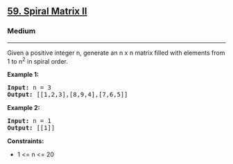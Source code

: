 <h2><a href="https://leetcode.com/problems/spiral-matrix-ii/description/">59. Spiral Matrix II</a></h2>
<h3>Medium</h3>
<hr>
<p>Given a positive integer n, generate an n x n matrix filled with elements from 1 to n<sup>2</sup> in spiral order.</p>
<p><strong>Example 1:</strong></p>
<pre>
<strong>Input:</strong> n = 3
<strong>Output:</strong> [[1,2,3],[8,9,4],[7,6,5]]
</pre>
<p><strong>Example 2:</strong></p>
<pre>
<strong>Input:</strong> n = 1
<strong>Output:</strong> [[1]]
</pre>
<p><strong>Constraints:</strong></p>
<ul>
  <li>1 <= n <= 20</li>
</ul>
